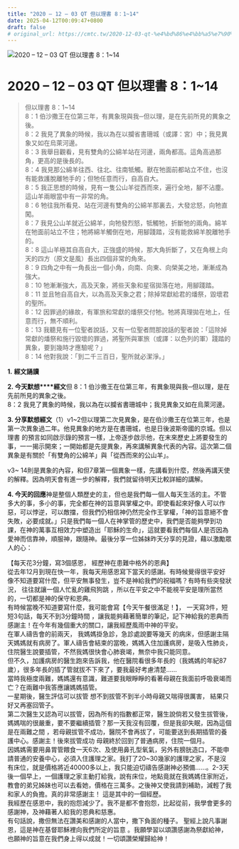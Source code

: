 ```yaml
---
title: "2020 – 12 – 03 QT 但以理書 8：1~14"
date: 2025-04-12T00:09:47+0800
draft: false
# original_url: https://cmtc.tw/2020-12-03-qt-%e4%bd%86%e4%bb%a5%e7%90%86%e6%9b%b8-8%ef%bc%9a114
---
```


![2020 – 12 – 03 QT 但以理書 8：1\~14](/images/qt.jpg   "2020 – 12 – 03 QT 但以理書 8：1\~14")

# 2020 – 12 – 03 QT 但以理書 8：1\~14

> 但以理書 8：1\~14  
> 8：1 伯沙撒王在位第三年，有異象現與我─但以理，是在先前所見的異象之後。  
> 8：2 我見了異象的時候，我以為在以攔省書珊城（或譯：宮）中；我見異象又如在烏萊河邊。  
> 8：3 我舉目觀看，見有雙角的公綿羊站在河邊，兩角都高。這角高過那角，更高的是後長的。  
> 8：4 我見那公綿羊往西、往北、往南牴觸。獸在牠面前都站立不住，也沒有能救護脫離牠手的；但牠任意而行，自高自大。  
> 8：5 我正思想的時候，見有一隻公山羊從西而來，遍行全地，腳不沾塵。這山羊兩眼當中有一非常的角。  
> 8：6 牠往我所看見、站在河邊有雙角的公綿羊那裏去，大發忿怒，向牠直闖。  
> 8：7 我見公山羊就近公綿羊，向牠發烈怒，牴觸牠，折斷牠的兩角。綿羊在牠面前站立不住；牠將綿羊觸倒在地，用腳踐踏，沒有能救綿羊脫離牠手的。  
> 8：8 這山羊極其自高自大，正強盛的時候，那大角折斷了，又在角根上向天的四方（原文是風）長出四個非常的角來。  
> 8：9 四角之中有一角長出一個小角，向南、向東、向榮美之地，漸漸成為強大。  
> 8：10 牠漸漸強大，高及天象，將些天象和星宿拋落在地，用腳踐踏。  
> 8：11 並且牠自高自大，以為高及天象之君；除掉常獻給君的燔祭，毀壞君的聖所。  
> 8：12 因罪過的緣故，有軍旅和常獻的燔祭交付牠。牠將真理拋在地上，任意而行，無不順利。  
> 8：13 我聽見有一位聖者說話，又有一位聖者問那說話的聖者說：「這除掉常獻的燔祭和施行毀壞的罪過，將聖所與軍旅（或譯：以色列的軍）踐踏的異象，要到幾時才應驗呢？」  
> 8：14 他對我說：「到二千三百日，聖所就必潔淨。」

**1.** **經文誦讀**

**2. 今天默想****經文**但 8：1 伯沙撒王在位第三年，有異象現與我─但以理，是在先前所見的異象之後。  
8：2 我見了異象的時候，我以為在以攔省書珊城中；我見異象又如在烏萊河邊。

**3. 分享默想經文**（1）v1\~2但以理第二次見異象，是在伯沙撒王在位第三年，也是第一次異象過二年。他見異象的地方是在書珊城，也是日後波斯帝國的京城。但以理書 的預言如同啟示錄的預言一樣，上帝逐步啟示他，在末來歷史上將要發生的事，一一揭示開來；一開始都是先提異象，再來講解異象代表的內容。這次第二個異象是有關於「有雙角的公綿羊」與「從西而來的公山羊」。

v3~ 14則是異象的內容，和但7章第一個異象一樣，先講看到什麼，然後再講天使的解釋。因為明天會有進一步的解釋，我們就留待明天比較詳細的講解。

**4. 今天的回應**神是整個人類歷史的主，但也是我們每一個人每天生活的主。不管多大的事，多小的事，完全都在神的旨意與掌權之中。即使看起來好像人可以作惡，可以悖逆，可以敵擋，但我們仍相信神仍然完全作王掌權，「神的旨意絕不會失敗，必要成就。」只是我們每一個人在神掌管的歷史中，我們是否能夠學到功課，在神的萬事互相效力中塑造出「耶穌的生命」，這就要看我們每個人是否因為愛神而信靠神，順服神，跟隨神。最後分享一位姊妹昨天分享的見證，藉以激勵眾人的心：

【每天花3分鐘，寫3個感恩， 經歷神在患難中格外的恩典】  
從去年12月到現在快一年，我每天用感恩寫下當天的感謝。有時候覺得很平安好像不知道要寫什麼，但平安無事發生，豈不是神給我們的祝福嗎？有時有些突發狀況， 往往就讓一個人忙亂的雞飛狗跳 ，所以在平安之中不能視平安是理所當然的，一切都是神的保守和恩典。  
有時候當晚不知道要寫什麼，我可能會寫【今天午餐很滿足！】， 一天寫3件，短短3句話，每天不到3分鐘時間 ，讓我能夠藉著簡單的筆記，記下神給我的恩典而感謝主！在今年有幾個重大的關口，讓我經歷風雨中神的平安。  
在軍人禱告會的前兩天， 我媽媽掛急診，急診處說要等幾天 的病床，但感謝主隔天媽媽就有病房了。軍人禱告會結束的當晚，媽媽入住加護病房，是吸入性肺炎，住院醫生說要插管，不然我媽很快會心肺衰竭，無奈中我只能同意。  
但不久，加護病房的醫生跑來告訴我，他在醫院看很多年長的（我媽媽的年紀87歲），很多年長的插了管就拔不下來了，要我最好考慮清楚……  
當時我極度兩難，媽媽還有意識，難道要我眼睜睜的看著母親在我面前呼吸衰竭而亡？在兩難中我答應讓媽媽插管。  
一星期後，醫生評估可以拔管 想不到拔管不到半小時母親又喘得很厲害， 結果只好又再塞回管子。  
第二次醫生又認為可以拔管，因為所有的指數都正常，醫生說倘若又發生拔管後，媽媽喘的很嚴重，要不要繼續插管？那一天我沒有回覆，但是我卻失眠，因為這個是在兩難之間 ，若母親拔管不成功，醫院不會再拔了，可能要送到長期插管的養護中心。感謝主！後來拔管成功 母親終於回到了普通病房，住院一個月。  
因媽媽需要用鼻胃管餵食一天6次、及使用鼻孔型氧氣，另外有膀胱造口，不能申請普通的安養中心，必須入住護理之家。我打了20\~30幾家的護理之家，不是沒有床位，就是價格將近40000多以上，我只能迫切禱告感謝神必預備……。2-3天後一個早上，一個護理之家主動打給我，說有床位，地點竟就在我媽媽住家附近，教會的弟兄姊妹也可以去看她，價格在三萬多。之後神又使我請到補助，減輕了我和家人的負擔。真的非常感謝主！ 這是其中的一個經歷。  
我經歷在感恩中，我的抱怨減少了。我不是都不會抱怨，比起從前，我學會更多的感謝神，及神藉著人給我的恩典和慈惠。  
有句話說，撒但無法在讚美和感謝的人當中，撒下負面的種子。 聖經上說凡事謝恩，這是神在基督耶穌裡向我們所定的旨意 。我願學習以頌讚感謝為祭獻給神，也願神的旨意在我們身上得以成就！一切頌讚榮耀歸給神！